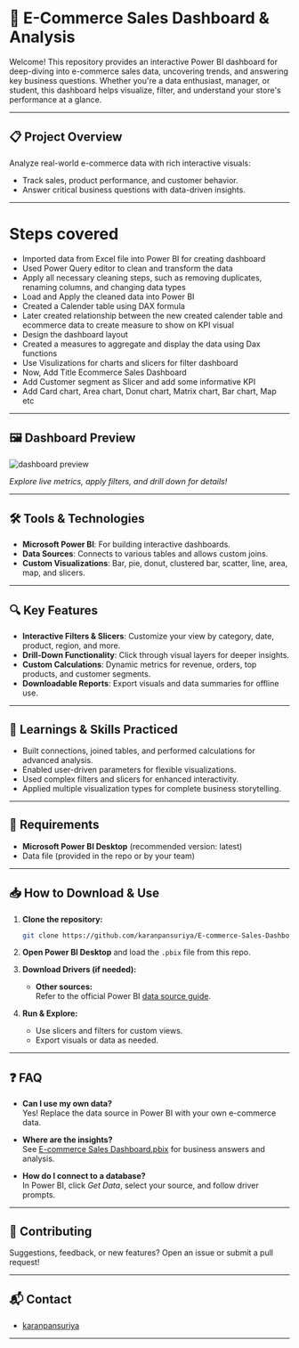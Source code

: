 

# 🛒 E-Commerce Sales Dashboard & Analysis

Welcome! This repository provides an interactive Power BI dashboard for deep-diving into e-commerce sales data, uncovering trends, and answering key business questions. Whether you're a data enthusiast, manager, or student, this dashboard helps visualize, filter, and understand your store's performance at a glance.

---

## 📋 Project Overview

Analyze real-world e-commerce data with rich interactive visuals:
- Track sales, product performance, and customer behavior.
- Answer critical business questions with data-driven insights.


---

# Steps covered
* Imported data from Excel file into Power BI for creating dashboard
* Used Power Query editor to clean and transform the data
* Apply all necessary cleaning steps, such as removing duplicates, renaming columns, and changing data types
* Load and Apply the cleaned data into Power BI
* Created a Calender table using DAX formula
* Later created relationship between the new created calender table and ecommerce data to create measure to show on KPI visual
* Design the dashboard layout
* Created a measures  to aggregate and display the data using Dax functions
* Use Visulizations for charts and slicers for filter dashboard
* Now, Add Title Ecommerce Sales Dashboard
* Add Customer segment as Slicer and add some informative KPI
* Add Card chart, Area chart, Donut chart, Matrix chart, Bar chart, Map etc
---

## 🖼️ Dashboard Preview

![dashboard preview](https://github.com/avishek09/E-Commerce-Store-Analysis-/assets/75924699/5151c585-882b-4db4-b324-a8cc63256fb4)

*Explore live metrics, apply filters, and drill down for details!*

---

## 🛠️ Tools & Technologies

- **Microsoft Power BI**: For building interactive dashboards.
- **Data Sources**: Connects to various tables and allows custom joins.
- **Custom Visualizations**: Bar, pie, donut, clustered bar, scatter, line, area, map, and slicers.

---

## 🔍 Key Features

- **Interactive Filters & Slicers**: Customize your view by category, date, product, region, and more.
- **Drill-Down Functionality**: Click through visual layers for deeper insights.
- **Custom Calculations**: Dynamic metrics for revenue, orders, top products, and customer segments.
- **Downloadable Reports**: Export visuals and data summaries for offline use.

---

## 🧠 Learnings & Skills Practiced

- Built connections, joined tables, and performed calculations for advanced analysis.
- Enabled user-driven parameters for flexible visualizations.
- Used complex filters and slicers for enhanced interactivity.
- Applied multiple visualization types for complete business storytelling.


---

## 💾 Requirements

- **Microsoft Power BI Desktop** (recommended version: latest)
- Data file (provided in the repo or by your team)

---

## 📥 How to Download & Use

1. **Clone the repository:**
   ```bash
   git clone https://github.com/karanpansuriya/E-commerce-Sales-Dashboard.git
   ```

2. **Open Power BI Desktop** and load the `.pbix` file from this repo.


3. **Download Drivers (if needed):**
   - **Other sources:**  
     Refer to the official Power BI [data source guide](https://learn.microsoft.com/en-us/power-bi/connect-data/desktop-data-sources).

4. **Run & Explore:**
   - Use slicers and filters for custom views.
   - Export visuals or data as needed.

---

## ❓ FAQ

- **Can I use my own data?**  
  Yes! Replace the data source in Power BI with your own e-commerce data.

- **Where are the insights?**  
  See [E-commerce Sales Dashboard.pbix](https://github.com/karanpansuriya/E-commerce-Sales-Dashboard/blob/main/E-commerce%20Sales%20Dashboard.pbix) for business answers and analysis.

- **How do I connect to a database?**  
  In Power BI, click _Get Data_, select your source, and follow driver prompts.

---

## 🤝 Contributing

Suggestions, feedback, or new features? Open an issue or submit a pull request!

---


## 📬 Contact

- [karanpansuriya](https://github.com/karanpansuriya)

---

